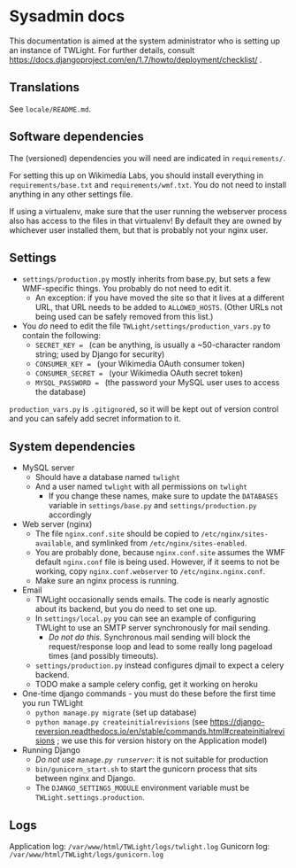 # Sysadmin docs

This documentation is aimed at the system administrator who is setting up an
instance of TWLight. For further details, consult https://docs.djangoproject.com/en/1.7/howto/deployment/checklist/ .

## Translations

See `locale/README.md`.

## Software dependencies

The (versioned) dependencies you will need are indicated in `requirements/`.

For setting this up on Wikimedia Labs, you should install everything in `requirements/base.txt` and `requirements/wmf.txt`. You do not need to install anything in any other settings file.

If using a virtualenv, make sure that the user running the webserver process also has access to the files in that virtualenv! By default they are owned by whichever user installed them, but that is probably not your nginx user.

## Settings
* `settings/production.py` mostly inherits from base.py, but sets a few WMF-specific things. You probably do not need to edit it.
    * An exception: if you have moved the site so that it lives at a different URL, that URL needs to be added to `ALLOWED_HOSTS`. (Other URLs not being used can be safely removed from this list.)
* You *do* need to edit the file `TWLight/settings/production_vars.py` to contain the following:
    * `SECRET_KEY = ` (can be anything, is usually a ~50-character random string; used by Django for security)
    * `CONSUMER_KEY = ` (your Wikimedia OAuth consumer token)
    * `CONSUMER_SECRET = ` (your Wikimedia OAuth secret token)
    * `MYSQL_PASSWORD = ` (the password your MySQL user uses to access the database)

`production_vars.py` is `.gitignore`d, so it will be kept out of version control and you can safely add secret information to it.

## System dependencies

* MySQL server
    * Should have a database named `twlight`
    * And a user named `twlight` with all permissions on `twlight`
        * If you change these names, make sure to update the `DATABASES` variable in `settings/base.py` and `settings/production.py` accordingly
* Web server (nginx)
    * The file `nginx.conf.site` should be copied to `/etc/nginx/sites-available`, and symlinked from `/etc/nginx/sites-enabled`.
    * You are probably done, because `nginx.conf.site` assumes the WMF default `nginx.conf` file is being used. However, if it seems to not be working, copy `nginx.conf.webserver` to `/etc/nginx.nginx.conf`.
    * Make sure an nginx process is running.
* Email
    * TWLight occasionally sends emails. The code is nearly agnostic about its backend, but you do need to set one up.
    * In `settings/local.py` you can see an example of configuring TWLight to use an SMTP server synchronously for mail sending.
        * _Do not do this._ Synchronous mail sending will block the request/response loop and lead to some really long pageload times (and possibly timeouts).
    * `settings/production.py` instead configures djmail to expect a celery backend.
    * TODO make a sample celery config, get it working on heroku
* One-time django commands - you must do these before the first time you run TWLight
    * `python manage.py migrate` (set up database)
    * `python manage.py createinitialrevisions` (see https://django-reversion.readthedocs.io/en/stable/commands.html#createinitialrevisions ; we use this for version history on the Application model)
* Running Django
    * _Do not use `manage.py runserver`_: it is not suitable for production
    * `bin/gunicorn_start.sh` to start the gunicorn process that sits between nginx and Django.
    * The `DJANGO_SETTINGS_MODULE` environment variable must be `TWLight.settings.production`.

## Logs

Application log: `/var/www/html/TWLight/logs/twlight.log`
Gunicorn log: `/var/www/html/TWLight/logs/gunicorn.log`
